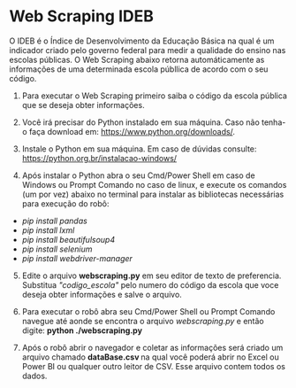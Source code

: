 # Web Scraping IDEB

O IDEB é o Índice de Desenvolvimento da Educação Básica na qual é um indicador criado pelo governo federal para medir a qualidade do ensino nas escolas públicas.
O Web Scraping abaixo retorna automáticamente as informações de uma determinada escola públlica de acordo com o seu código.

1) Para executar o Web Scraping primeiro saiba o código da escola pública que se deseja obter informações.

2) Você irá precisar do Python instalado em sua máquina. Caso não tenha-o faça download em: https://www.python.org/downloads/.

3) Instale o Python em sua máquina. Em caso de dúvidas consulte: https://python.org.br/instalacao-windows/

4) Após instalar o Python abra o seu Cmd/Power Shell em caso de Windows ou Prompt Comando no caso de linux, e execute os comandos (um por vez) abaixo no terminal para instalar as bibliotecas necessárias para execução do robô:
  * <i>pip install pandas</i>
  * <i>pip install lxml</i>
  * <i>pip install beautifulsoup4</i>
  * <i>pip install selenium</i>
  * <i>pip install webdriver-manager</i>

5) Edite o arquivo <b>webscraping.py</b> em seu editor de texto de preferencia. Substitua <i>"codigo_escola"</i> pelo numero do código da escola que voce deseja obter informações e salve o arquivo.

6) Para executar o robô abra seu Cmd/Power Shell ou Prompt Comando navegue até aonde se encontra o arquivo <i>webscraping.py</i> e então digite: <b> python ./webscraping.py </b>

7) Após o robô abrir o navegador e coletar as informações será criado um arquivo chamado <b> dataBase.csv </b> na qual você poderá abrir no Excel ou Power BI ou qualquer outro leitor de CSV. Esse arquivo contem todos os dados.

